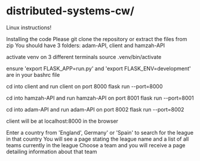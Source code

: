 # distributed-systems-cw/
Linux instructions!

Installing the code
    Please git clone the repository or extract the files from zip
    You should have 3 folders: adam-API, client and hamzah-API

activate venv on 3 different terminals
    source .venv/bin/activate

ensure 'export FLASK_APP=run.py' and 'export FLASK_ENV=development' are in your bashrc file

cd into client and run client on port 8000
    flask run --port=8000

cd into hamzah-API and run hamzah-API on port 8001
    flask run --port=8001

cd into adam-API and run adam-API on port 8002
    flask run --port=8002

client will be at localhost:8000 in the browser

Enter a country from 'England', Germany' or 'Spain' to search for the league in that country
You will see a page stating the league name and a list of all teams currently in the league
Choose a team and you will receive a page detailing information about that team
